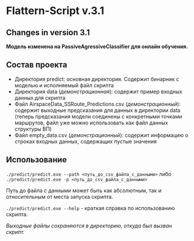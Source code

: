 # Flattern-Script v.3.1

## Changes in version 3.1
__Модель изменена на PassiveAgressiveClassifier для онлайн обучения.__

## Состав проекта
- Директория predict: основная директория. Содержит бинарник с моделью и исполняемый файл скрипта
- Директория data (_демонстрационная_): содержит пример входных данных для скрипта
- Файл AirspaceData_SSRoute_Predictions.csv (_демонстрационный_): содержит выходные предсказания для данных в директории data (теперь предсказания модели соединены с конкретными точками маршрутов, файл уже можно использовать как файл данных структуры ВП)
- Файл empty_data.csv (_демонстрационный_): содержит информацию о строках входных данных, содержащих пустые значения 

## Использование
`./predict/predict.exe --path <путь_до_csv_файла_с_данными>`
либо
`./predict/predict.exe -p <путь_до_csv_файла_с_данными>`

Путь до файла с данными может быть как абсолютным, так и относительным от места запуска скрипта.

`./predict/predict.exe --help` - краткая справка по использованию скрипта.

_Выходные файлы сохраняются в директорию, откуда был вызван скрипт._
